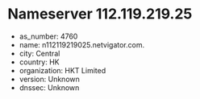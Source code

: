 # Nameserver 112.119.219.25

* as_number: 4760
* name: n112119219025.netvigator.com.
* city: Central
* country: HK
* organization: HKT Limited
* version: Unknown
* dnssec: Unknown
